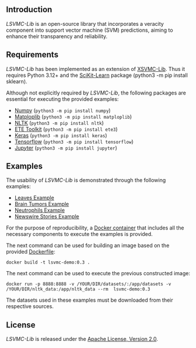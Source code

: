 ## Introduction

*LSVMC-Lib* is an open-source library that incorporates a veracity component into support vector machine (SVM) predictions, aiming to enhance their transparency and reliability.

## Requirements

*LSVMC-Lib* has been implemented as an extension of [XSVMC-Lib](https://github.com/interpretapple-lab/xsvmc-lib). Thus it requires Python 3.12+ and the [SciKit-Learn](https://scikit-learn.org) package (python3 -m pip install sklearn).

Although not explicitly required by *LSVMC-Lib*, the following packages are essential for executing the provided examples:

- [Numpy](https://numpy.org) (```python3 -m pip install numpy```)
- [Matploplib](https://matplotlib.org) (```python3 -m pip install matploplib```)
- [NLTK](https://nltk.org) (```python3 -m pip install nltk```)
- [ETE Toolkit](https://etetoolkit.org/) (```python3 -m pip install ete3```)
- [Keras](https://keras.io/) (```python3 -m pip install keras```)
- [Tensorflow](https://www.tensorflow.org/) (```python3 -m pip install tensorflow```)
- [Jupyter](https://jupyter.org/) (```python3 -m pip install jupyter```)

## Examples

The usability of *LSVMC-Lib* is demonstrated through the following examples:

- [Leaves Example](examples/leaves_ALGs.ipynb)
- [Brain Tumors Example](examples/brain_ALGs.ipynb)
- [Neutrophils Example](examples/neutrophils_ALGs.ipynb)
- [Newswire Stories Example](examples/reuters_ALGs.ipynb)

For the purpose of reproducibility, a [Docker container](https://www.docker.com/) that includes all the necessary components to execute the examples is provided. 

The next command can be used for building an image based on the provided [Dockerfile](Dockerfile):

````
docker build -t lsvmc-demo:0.3 .
````

The next command can be used to execute the previous constructed image:
````
docker run -p 8888:8888 -v /YOUR/DIR/datasets/:/app/datasets -v /YOUR/DIR/nltk_data:/app/nltk_data --rm  lsvmc-demo:0.3

````

The datasets used in these examples must be downloaded from their respective sources.  


## License
*LSVMC-Lib* is released under the [Apache License, Version 2.0](LICENSE.txt).

